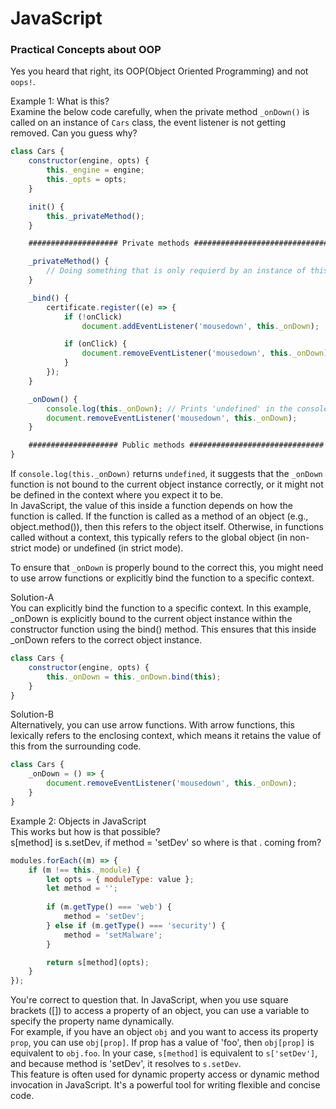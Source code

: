 # **JavaScript**

<span class="green-command">
<span class="green-command">
<span class="green-command">

### <span class="webdev">Practical Concepts about OOP</span>
Yes you heard that right, its <span class="green-command">OOP(Object Oriented Programming)</span> and not `oops!`.

<span class="green-command">Example 1</span>: What is <span class="green-command">this</span>?  
Examine the below code carefully, when the private method `_onDown()` is called on an instance of `Cars` class, the event listener is not getting removed. Can you guess why?
``` javascript 
class Cars {
    constructor(engine, opts) {
        this._engine = engine;
        this._opts = opts;
    }

    init() {
        this._privateMethod();
    }

    #################### Private methods ##############################

    _privateMethod() {
        // Doing something that is only requierd by an instance of this class.
    }

    _bind() {
        certificate.register((e) => {
            if (!onClick)
                document.addEventListener('mousedown', this._onDown);

            if (onClick) {
                document.removeEventListener('mousedown', this._onDown);
            }
        });
    }

    _onDown() {
        console.log(this._onDown); // Prints 'undefined' in the console.
        document.removeEventListener('mousedown', this._onDown);
    }

    #################### Public methods ##############################
}
```

If `console.log(this._onDown)` returns `undefined`, it suggests that the `_onDown` function is not bound to the current object instance correctly, or it might not be defined in the context where you expect it to be.  
In JavaScript, the value of <span class="green-command">this</span> inside a function depends on how the function is called. If the function is called as a method of an object (e.g., object.method()), then <span class="green-command">this</span> refers to the object itself. Otherwise, in functions called without a context, <span class="green-command">this</span> typically refers to the global object (in non-strict mode) or undefined (in strict mode).

To ensure that `_onDown` is properly bound to the correct <span class="green-command">this</span>, you might need to use arrow functions or explicitly bind the function to a specific context.

<span class="green-command">Solution-A</span>  
You can explicitly bind the function to a specific context. In this example, _onDown is explicitly bound to the current object instance within the constructor function using the bind() method. This ensures that <span class="green-command">this</span> inside _onDown refers to the correct object instance.

``` javascript 
class Cars {
    constructor(engine, opts) {
        this._onDown = this._onDown.bind(this);
    }
}
```

<span class="green-command">Solution-B</span>  
Alternatively, you can use arrow functions. With arrow functions, <span class="green-command">this</span> lexically refers to the enclosing context, which means it retains the value of this from the surrounding code.

``` javascript 
class Cars {
    _onDown = () => {
        document.removeEventListener('mousedown', this._onDown);
    }
}
```

<span class="green-command">Example 2</span>: Objects in JavaScript  
This works but how is that possible?  
s[method] is s.setDev, if method = 'setDev'
so where is that <span class="green-command">.</span> coming from?

``` javascript
modules.forEach((m) => {
    if (m !== this._module) {
        let opts = { moduleType: value };
        let method = '';
        
        if (m.getType() === 'web') {
            method = 'setDev';
        } else if (m.getType() === 'security') {
            method = 'setMalware';
        }

        return s[method](opts);
    }
});
```

You're correct to question that. In JavaScript, when you use square brackets ([]) to access a property of an object, you can use a variable to specify the property name dynamically.  
For example, if you have an object `obj` and you want to access its property `prop`, you can use `obj[prop]`. If prop has a value of 'foo', then `obj[prop]` is equivalent to `obj.foo`.
In your case, `s[method]` is equivalent to `s['setDev']`, and because method is 'setDev', it resolves to `s.setDev`.  
This feature is often used for dynamic property access or dynamic method invocation in JavaScript. <span class="green-command">It's a powerful tool for writing flexible and concise code.</span>
